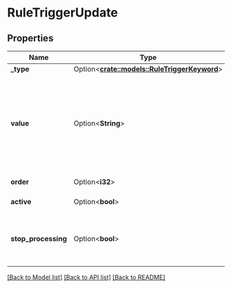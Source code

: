 # RuleTriggerUpdate

## Properties

Name | Type | Description | Notes
------------ | ------------- | ------------- | -------------
**_type** | Option<[**crate::models::RuleTriggerKeyword**](RuleTriggerKeyword.md)> |  | [optional]
**value** | Option<**String**> | The accompanying value the trigger responds to. This value is often mandatory, but this depends on the trigger. | [optional]
**order** | Option<**i32**> | Order of the trigger | [optional]
**active** | Option<**bool**> | If the trigger is active. | [optional]
**stop_processing** | Option<**bool**> | When true, other triggers will not be checked if this trigger was triggered. | [optional]

[[Back to Model list]](../README.md#documentation-for-models) [[Back to API list]](../README.md#documentation-for-api-endpoints) [[Back to README]](../README.md)


